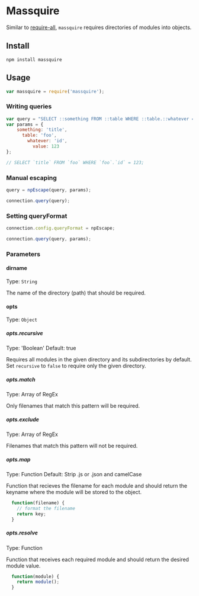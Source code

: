 # Massquire

Similar to [require-all](https://www.npmjs.com/package/require-all), `massquire` requires directories of modules into objects.

## Install
```
npm install massquire
```

## Usage

```javascript
var massquire = require('massquire');
```

### Writing queries
```javascript
var query = "SELECT ::something FROM ::table WHERE ::table.::whatever = :value";
var params = {
    something: 'title',
      table: 'foo',
        whatever: 'id',
          value: 123
};

// SELECT `title` FROM `foo` WHERE `foo`.`id` = 123;
```

### Manual escaping

```javascript
query = npEscape(query, params);

connection.query(query);
```

### Setting queryFormat

```javascript
connection.config.queryFormat = npEscape;

connection.query(query, params);
```

### Parameters

#### dirname

Type: `String`

The name of the directory (path) that should be required.

#### opts

Type: `Object`

##### opts.recursive

Type: 'Boolean'
Default: true

Requires all modules in the given directory and its subdirectories by default. Set `recursive` to `false` to require only the given directory.

##### opts.match

Type: Array of RegEx

Only filenames that match this pattern will be required.

##### opts.exclude

Type: Array of RegEx

Filenames that match this pattern will not be required.

##### opts.map

Type: Function
Default: Strip .js or .json and camelCase

Function that recieves the filename for each module and should return the keyname where the module will be stored to the object.

```javascript
  function(filename) {
    // format the filename
    return key;
  }
```

##### opts.resolve

Type: Function

Function that receives each required module and should return the desired module value.

```javascript
  function(module) {
    return module();
  }
```
